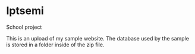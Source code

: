 # Iptsemi
School project

This is an upload of my sample website. The database used by the sample is stored in a folder inside of the zip file.
